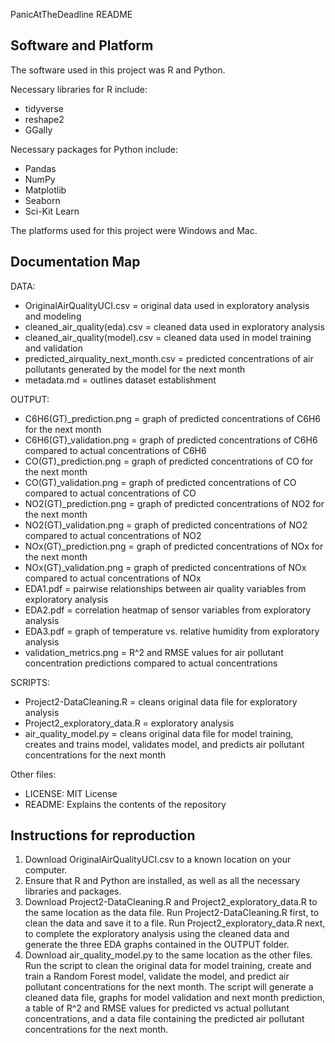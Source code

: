 PanicAtTheDeadline
README

## Software and Platform
The software used in this project was R and Python.

Necessary libraries for R include:
- tidyverse
- reshape2
- GGally

Necessary packages for Python include:
- Pandas
- NumPy
- Matplotlib
- Seaborn
- Sci-Kit Learn

The platforms used for this project were Windows and Mac.

## Documentation Map
DATA:
- OriginalAirQualityUCI.csv = original data used in exploratory analysis and modeling
- cleaned_air_quality(eda).csv = cleaned data used in exploratory analysis
- cleaned_air_quality(model).csv = cleaned data used in model training and validation
- predicted_airquality_next_month.csv = predicted concentrations of air pollutants generated by the model for the next month
- metadata.md = outlines dataset establishment

OUTPUT:
- C6H6(GT)_prediction.png = graph of predicted concentrations of C6H6 for the next month
- C6H6(GT)_validation.png = graph of predicted concentrations of C6H6 compared to actual concentrations of C6H6
- CO(GT)_prediction.png = graph of predicted concentrations of CO for the next month
- CO(GT)_validation.png = graph of predicted concentrations of CO compared to actual concentrations of CO
- NO2(GT)_prediction.png = graph of predicted concentrations of NO2 for the next month
- NO2(GT)_validation.png = graph of predicted concentrations of NO2 compared to actual concentrations of NO2
- NOx(GT)_prediction.png = graph of predicted concentrations of NOx for the next month
- NOx(GT)_validation.png = graph of predicted concentrations of NOx compared to actual concentrations of NOx
- EDA1.pdf = pairwise relationships between air quality variables from exploratory analysis
- EDA2.pdf = correlation heatmap of sensor variables from exploratory analysis
- EDA3.pdf = graph of temperature vs. relative humidity from exploratory analysis
- validation_metrics.png = R^2 and RMSE values for air pollutant concentration predictions compared to actual concentrations

SCRIPTS:
- Project2-DataCleaning.R = cleans original data file for exploratory analysis
- Project2_exploratory_data.R = exploratory analysis
- air_quality_model.py = cleans original data file for model training, creates and trains model, validates model, and predicts air pollutant concentrations for the next month

Other files:
- LICENSE: MIT License
- README: Explains the contents of the repository

## Instructions for reproduction
1. Download OriginalAirQualityUCI.csv to a known location on your computer.
2. Ensure that R and Python are installed, as well as all the necessary libraries and packages.
3. Download Project2-DataCleaning.R and Project2_exploratory_data.R to the same location as the data file. Run Project2-DataCleaning.R first, to clean the data and save it to a file. Run Project2_exploratory_data.R next, to complete the exploratory analysis using the cleaned data and generate the three EDA graphs contained in the OUTPUT folder.
4. Download air_quality_model.py to the same location as the other files. Run the script to clean the original data for model training, create and train a Random Forest model, validate the model, and predict air pollutant concentrations for the next month. The script will generate a cleaned data file, graphs for model validation and next month prediction, a table of R^2 and RMSE values for predicted vs actual pollutant concentrations, and a data file containing the predicted air pollutant concentrations for the next month.

